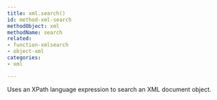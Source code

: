 ```yaml
---
title: xml.search()
id: method-xml-search
methodObject: xml
methodName: search
related:
- function-xmlsearch
- object-xml
categories:
- xml

---
```


Uses an XPath language expression to search an XML document object.